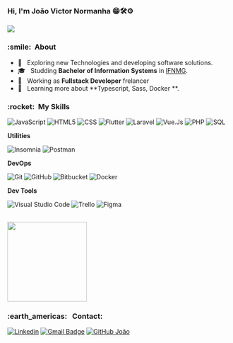 ### Hi, I'm João Victor Normanha 😁🛠️⚙️
![](https://komarev.com/ghpvc/?username=jv-normanha&color=006bed)

<h3> :smile: &nbsp;About </h3>

- 🤔 &nbsp; Exploring new Technologies and developing software solutions.
- 🎓 &nbsp; Studding **Bachelor of Information Systems** in <a href="https://www.ifnmg.edu.br">IFNMG</a>.
- 💼 &nbsp; Working as **Fullstack Developer** frelancer 
- 🌱 &nbsp; Learning more about **Typescript, Sass, Docker **.

<h3> :rocket: &nbsp;My Skills </h3>
  
  ![JavaScript](https://img.shields.io/badge/JavaScript-323330?style=for-the-badge&logo=javascript&logoColor=F7DF1E)
  ![HTML5](https://img.shields.io/badge/HTML5-E34F26?style=for-the-badge&logo=html5&logoColor=white)
  ![CSS](https://img.shields.io/badge/CSS3-1572B6?style=for-the-badge&logo=css3&logoColor=white)
  ![Flutter](https://img.shields.io/badge/Flutter-02569B?style=for-the-badge&logo=flutter&logoColor=white)
  ![Laravel](https://img.shields.io/badge/Laravel-FF2D20?style=for-the-badge&logo=laravel&logoColor=white)
  ![Vue.Js](https://img.shields.io/badge/Vue.js-35495E?style=for-the-badge&logo=vue.js&logoColor=4FC08D)
  ![PHP](https://img.shields.io/badge/PHP-777BB4?style=for-the-badge&logo=php&logoColor=white)
  ![SQL](https://img.shields.io/badge/PostgreSQL-316192?style=for-the-badge&logo=postgresql&logoColor=white)

**Utilities**

  ![Insomnia](https://img.shields.io/badge/-Insomnia-333333?style=flat&logo=insomnia)
  ![Postman](https://img.shields.io/badge/-Postman-333333?style=flat&logo=postman)

**DevOps**

  ![Git](https://img.shields.io/badge/-Git-333333?style=flat&logo=git)
  ![GitHub](https://img.shields.io/badge/-GitHub-333333?style=flat&logo=github)
  ![Bitbucket](https://img.shields.io/badge/-Bitbucket-333333?style=flat&logo=bitbucket)
  ![Docker](https://img.shields.io/badge/-Docker-333333?style=flat&logo=docker)

**Dev Tools**

  ![Visual Studio Code](https://img.shields.io/badge/-Visual%20Studio%20Code-333333?style=flat&logo=visual-studio-code&logoColor=007ACC)
  ![Trello](https://img.shields.io/badge/-Trello-333333?style=flat&logo=trello&logoColor=007ACC)
  ![Figma](https://img.shields.io/badge/-Figma-333333?style=flat&logo=figma&logoColor=007ACC)

<br/>

<a href="https://github.com/jv-normanha">
  <img height="180em" src="https://github-readme-stats.vercel.app/api?username=jv-normanha&theme=dracula&show_icons=true" />
</a>

<br/>

<h3> :earth_americas: &nbsp; Contact: </h3> 

[![Linkedin](https://img.shields.io/badge/joa1-normanha-blue?style=flat-square&logo=Linkedin&logoColor=white&link=https://www.linkedin.com/in/joa1-normanha/)](https://www.linkedin.com/in/joa1-normanha/)
[![Gmail Badge](https://img.shields.io/badge/-normanhaspk@gmail.com-006bed?style=flat-square&logo=Gmail&logoColor=white&link=mailto:normanhaspk@gmail.com)](mailto:normanhaspk@gmail.com)
[![GitHub João]( https://img.shields.io/github/followers/jv-normanha?label=follow&style=social)](https://github.com/jv-normanha)
